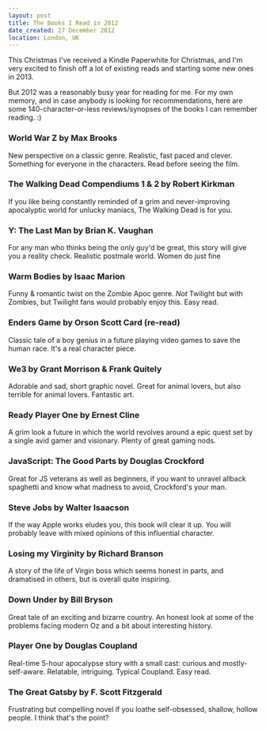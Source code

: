 ```yaml
---
layout: post
title: The Books I Read in 2012
date_created: 27 December 2012
location: London, UK
---
```


This Christmas I've received a Kindle Paperwhite for Christmas, and I'm very excited to finish off a lot of existing reads and starting some new ones in 2013.

But 2012 was a reasonably busy year for reading for me. For my own memory, and in case anybody is looking for recommendations, here are some 140-character-or-less reviews/synopses of the books I can remember reading. :)

### World War Z by Max Brooks

New perspective on a classic genre. Realistic, fast paced and clever. Something for everyone in the characters. Read before seeing the film.

### The Walking Dead Compendiums 1 & 2 by Robert Kirkman

If you like being constantly reminded of a grim and never-improving apocalyptic world for unlucky maniacs, The Walking Dead is for you.

### Y: The Last Man by Brian K. Vaughan

For any man who thinks being the only guy'd be great, this story will give you a reality check. Realistic postmale world. Women do just fine

### Warm Bodies by Isaac Marion

Funny & romantic twist on the Zombie Apoc genre. _Not_ Twilight but with Zombies, but Twilight fans would probably enjoy this. Easy read.

### Enders Game by Orson Scott Card (re-read)

Classic tale of a boy genius in a future playing video games to save the human race. It's a real character piece.

### We3 by Grant Morrison & Frank Quitely

Adorable and sad, short graphic novel. Great for animal lovers, but also terrible for animal lovers. Fantastic art.

### Ready Player One by Ernest Cline

A grim look a future in which the world revolves around a epic quest set by a single avid gamer and visionary. Plenty of great gaming nods.

### JavaScript: The Good Parts by Douglas Crockford

Great for JS veterans as well as beginners, if you want to unravel allback spaghetti and know what madness to avoid, Crockford's your man.

### Steve Jobs by Walter Isaacson

If the way Apple works eludes you, this book will clear it up. You will probably leave with mixed opinions of this influential character.

### Losing my Virginity by Richard Branson

A story of the life of Virgin boss which seems honest in parts, and dramatised in others, but is overall quite inspiring.

### Down Under by Bill Bryson

Great tale of an exciting and bizarre country. An honest look at some of the problems facing modern Oz and a bit about interesting history.

### Player One by Douglas Coupland

Real-time 5-hour apocalypse story with a small cast: curious and mostly-self-aware. Relatable, intriguing. Typical Coupland. Easy read.

### The Great Gatsby by F. Scott Fitzgerald

Frustrating but compelling novel if you loathe self-obsessed, shallow, hollow people. I think that's the point?
